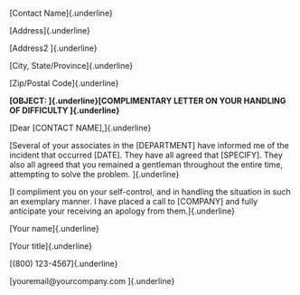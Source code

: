 [Contact Name]{.underline}

[Address]{.underline}

[Address2 ]{.underline}

[City, State/Province]{.underline}

[Zip/Postal Code]{.underline}

**[OBJECT: ]{.underline}[COMPLIMENTARY LETTER ON YOUR HANDLING OF
DIFFICULTY ]{.underline}**

[Dear \[CONTACT NAME\],]{.underline}

[Several of your associates in the \[DEPARTMENT\] have informed me of
the incident that occurred \[DATE\]. They have all agreed that
\[SPECIFY\]. They also all agreed that you remained a gentleman
throughout the entire time, attempting to solve the problem.
]{.underline}

[I compliment you on your self-control, and in handling the situation in
such an exemplary manner. I have placed a call to \[COMPANY\] and fully
anticipate your receiving an apology from them.]{.underline}

[Your name]{.underline}

[Your title]{.underline}

[(800) 123-4567]{.underline}

[youremail\@yourcompany.com ]{.underline}
